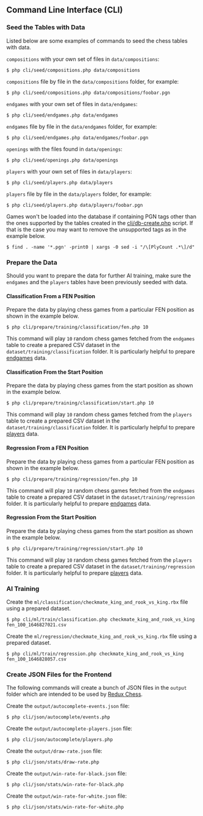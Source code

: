 ## Command Line Interface (CLI)

### Seed the Tables with Data

Listed below are some examples of commands to seed the chess tables with data.

`compositions` with your own set of files in `data/compositions`:

```
$ php cli/seed/compositions.php data/compositions
```

`compositions` file by file in the `data/compositions` folder, for example:

```
$ php cli/seed/compositions.php data/compositions/foobar.pgn
```

`endgames` with your own set of files in `data/endgames`:

```
$ php cli/seed/endgames.php data/endgames
```

`endgames` file by file in the `data/endgames` folder, for example:

```
$ php cli/seed/endgames.php data/endgames/foobar.pgn
```

`openings` with the files found in `data/openings`:

```
$ php cli/seed/openings.php data/openings
```

`players` with your own set of files in `data/players`:

```
$ php cli/seed/players.php data/players
```

`players` file by file in the `data/players` folder, for example:

```
$ php cli/seed/players.php data/players/foobar.pgn
```

Games won't be loaded into the database if containing PGN tags other than the ones supported by the tables created in the [cli/db-create.php](https://github.com/chesslablab/chess-data/blob/master/cli/db-create.php) script. If that is the case you may want to remove the unsupported tags as in the example below.

```
$ find . -name '*.pgn' -print0 | xargs -0 sed -i "/\[PlyCount .*\]/d"
```

### Prepare the Data

Should you want to prepare the data for further AI training, make sure the `endgames` and the `players` tables have been previously seeded with data.

#### Classification From a FEN Position

Prepare the data by playing chess games from a particular FEN position as shown in the example below.

    $ php cli/prepare/training/classification/fen.php 10

This command will play `10` random chess games fetched from the `endgames` table to create a prepared CSV dataset in the `dataset/training/classification` folder. It is particularly helpful to prepare [endgames](https://github.com/chesslablab/chess-data/tree/master/data/endgames) data.

#### Classification From the Start Position

Prepare the data by playing chess games from the start position as shown in the example below.

    $ php cli/prepare/training/classification/start.php 10

This command will play `10` random chess games fetched from the `players` table to create a prepared CSV dataset in the `dataset/training/classification` folder. It is particularly helpful to prepare [players](https://github.com/chesslablab/chess-data/tree/master/data/players) data.

#### Regression From a FEN Position

Prepare the data by playing chess games from a particular FEN position as shown in the example below.

    $ php cli/prepare/training/regression/fen.php 10

This command will play `10` random chess games fetched from the `endgames` table to create a prepared CSV dataset in the `dataset/training/regression` folder. It is particularly helpful to prepare [endgames](https://github.com/chesslablab/chess-data/tree/master/data/endgames) data.

#### Regression From the Start Position

Prepare the data by playing chess games from the start position as shown in the example below.

    $ php cli/prepare/training/regression/start.php 10

This command will play `10` random chess games fetched from the `players` table to create a prepared CSV dataset in the `dataset/training/regression` folder. It is particularly helpful to prepare [players](https://github.com/chesslablab/chess-data/tree/master/data/players) data.

### AI Training

Create the `ml/classification/checkmate_king_and_rook_vs_king.rbx` file using a prepared dataset.

```text
$ php cli/ml/train/classification.php checkmate_king_and_rook_vs_king fen_100_1646827021.csv
```

Create the `ml/regression/checkmate_king_and_rook_vs_king.rbx` file using a prepared dataset.

```text
$ php cli/ml/train/regression.php checkmate_king_and_rook_vs_king fen_100_1646828057.csv
```

### Create JSON Files for the Frontend

The following commands will create a bunch of JSON files in the `output` folder which are intended to be used by [Redux Chess](https://github.com/chesslablab/redux-chess).

Create the `output/autocomplete-events.json` file:

	$ php cli/json/autocomplete/events.php

Create the `output/autocomplete-players.json` file:

	$ php cli/json/autocomplete/players.php

Create the `output/draw-rate.json` file:

	$ php cli/json/stats/draw-rate.php

Create the `output/win-rate-for-black.json` file:

	$ php cli/json/stats/win-rate-for-black.php

Create the `output/win-rate-for-white.json` file:

	$ php cli/json/stats/win-rate-for-white.php
